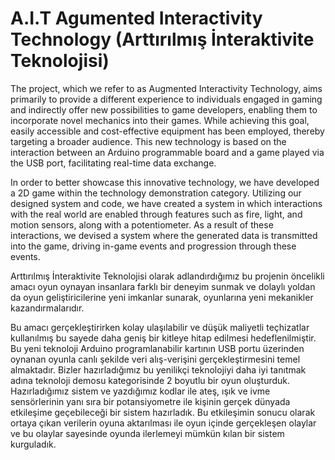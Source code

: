 # A.I.T Agumented Interactivity Technology (Arttırılmış İnteraktivite Teknolojisi)

The project, which we refer to as Augmented Interactivity Technology, aims primarily to provide a different experience to individuals engaged in gaming and indirectly offer new possibilities to game developers, enabling them to incorporate novel mechanics into their games. While achieving this goal, easily accessible and cost-effective equipment has been employed, thereby targeting a broader audience. This new technology is based on the interaction between an Arduino programmable board and a game played via the USB port, facilitating real-time data exchange.

In order to better showcase this innovative technology, we have developed a 2D game within the technology demonstration category. Utilizing our designed system and code, we have created a system in which interactions with the real world are enabled through features such as fire, light, and motion sensors, along with a potentiometer. As a result of these interactions, we devised a system where the generated data is transmitted into the game, driving in-game events and progression through these events.

Arttırılmış İnteraktivite Teknolojisi olarak adlandırdığımız bu projenin öncelikli amacı oyun oynayan insanlara farklı bir deneyim sunmak ve dolaylı yoldan da oyun geliştiricilerine yeni imkanlar sunarak, oyunlarına yeni mekanikler kazandırmalarıdır.

Bu amacı gerçekleştirirken kolay ulaşılabilir ve düşük maliyetli teçhizatlar kullanılmış bu sayede daha geniş bir kitleye hitap edilmesi hedeflenilmiştir. Bu yeni teknoloji Arduino programlanabilir kartının USB portu üzerinden oynanan oyunla canlı şekilde veri alış-verişini gerçekleştirmesini temel almaktadır. 
Bizler hazırladığımız bu yenilikçi teknolojiyi daha iyi tanıtmak adına teknoloji demosu kategorisinde 2 boyutlu bir oyun oluşturduk. Hazırladığımız sistem ve yazdığımız kodlar ile ateş, ışık ve ivme sensörlerinin yanı sıra bir potansiyometre ile kişinin gerçek dünyada etkileşime geçebileceği bir sistem hazırladık. Bu etkileşimin sonucu olarak ortaya çıkan verilerin oyuna aktarılması ile oyun içinde gerçekleşen olaylar ve bu olaylar sayesinde oyunda ilerlemeyi mümkün kılan bir sistem kurguladık. 

